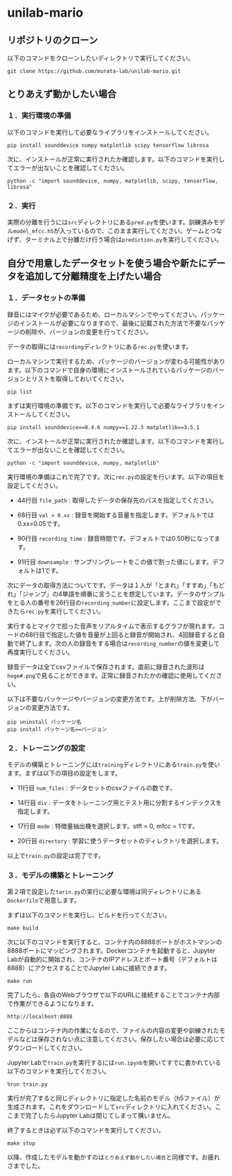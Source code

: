 # unilab-mario

## リポジトリのクローン

以下のコマンドをクローンしたいディレクトリで実行してください。

```
git clone https://github.com/murata-lab/unilab-mario.git
```

## とりあえず動かしたい場合

### １．実行環境の準備

以下のコマンドを実行して必要なライブラリをインストールしてください。

```text
pip install sounddevice numpy matplotlib scipy tensorflow librosa
```

次に、インストールが正常に実行されたか確認します。以下のコマンドを実行してエラーが出ないことを確認してください。

```text
python -c "import sounddevice, numpy, matplotlib, scipy, tensorflow, librosa"
```

### ２．実行

実際の分離を行うには``src``ディレクトリにある``pred.py``を使います。訓練済みモデル``model_mfcc.h5``が入っているので、このまま実行してください。ゲームとつなげず、ターミナル上で分離だけ行う場合は``prediction.py``を実行してください。

## 自分で用意したデータセットを使う場合や新たにデータを追加して分離精度を上げたい場合

### １．データセットの準備

録音にはマイクが必要であるため、ローカルマシンでやってください。パッケージのインストールが必要になりますので、最後に記載された方法で不要なパッケージの削除や、バージョンの変更を行ってください。

データの取得には``recording``ディレクトリにある``rec.py``を使います。

ローカルマシンで実行するため、パッケージのバージョンが変わる可能性があります。以下のコマンドで自身の環境にインストールされているパッケージのバージョンとリストを取得しておいてください。

```text
pip list
```

まずは実行環境の準備です。以下のコマンドを実行して必要なライブラリをインストールしてください。

```text
pip install sounddevice==0.4.6 numpy==1.22.3 matplotlib==3.5.1
```

次に、インストールが正常に実行されたか確認します。以下のコマンドを実行してエラーが出ないことを確認してください。

```text
python -c "import sounddevice, numpy, matplotlib"
```

実行環境の準備はこれで完了です。次に``rec.py``の設定を行います。以下の項目を設定してください。

- 44行目 ``file_path`` : 取得したデータの保存先のパスを指定してください。

- 68行目 ``val > 0.xx`` : 録音を開始する音量を指定します。デフォルトでは0.xx=0.05です。

- 90行目 ``recording_time`` : 録音時間です。デフォルトでは0.50秒になってます。

- 91行目 ``downsample`` : サンプリングレートをこの値で割った値にします。デフォルトは1です。

次にデータの取得方法についてです。データは１人が「とまれ」「すすめ」「もどれ」「ジャンプ」の4単語を順番に言うことを想定しています。データのサンプルをとる人の番号を26行目の``recording_number``に設定します。ここまで設定ができたら``rec.py``を実行してください。

実行するとマイクで拾った音声をリアルタイムで表示するグラフが現れます。コードの68行目で指定した値を音量が上回ると録音が開始され、4回録音すると自動で終了します。次の人の録音をする場合は``recording_number``の値を変更して再度実行してください。

録音データは全てcsvファイルで保存されます。直前に録音された波形は``hoge#.png``で見ることができます。正常に録音されたかの確認に使用してください。

以下は不要なパッケージやバージョンの変更方法です。上が削除方法、下がバージョンの変更方法です。

```text
pip uninstall パッケージ名
pip install パッケージ名==バージョン
```

### ２．トレーニングの設定

モデルの構築とトレーニングには``training``ディレクトリにある``train.py``を使います。まずは以下の項目の設定をします。

- 11行目 ``num_files`` : データセットのcsvファイルの数です。

- 14行目 ``div`` : データをトレーニング用とテスト用に分割するインデックスを指定します。

- 17行目 ``mode`` : 特徴量抽出機を選択します。stft = 0, mfcc = 1です。

- 20行目 ``directory`` : 学習に使うデータセットのディレクトリを選択します。

以上で``train.py``の設定は完了です。

### ３．モデルの構築とトレーニング

第２項で設定した``tarin.py``の実行に必要な環境は同ディレクトリにある``Dockerfile``で用意します。

まずは以下のコマンドを実行し、ビルドを行ってください。

```text
make build
```

次に以下のコマンドを実行すると、コンテナ内の8888ポートがホストマシンの8888ポートにマッピングされます。Dockerコンテナを起動すると、Jupyter Labが自動的に開始され、コンテナのIPアドレスとポート番号（デフォルトは8888）にアクセスすることでJupyter Labに接続できます。

```text
make run
```

完了したら、各自のWebブラウザで以下のURLに接続することでコンテナ内部で作業ができるようになります。

```text
http://localhost:8888
```

ここからはコンテナ内の作業になるので、ファイルの内容の変更や訓練されたモデルなどは保存されない点に注意してください。保存したい場合は必要に応じてダウンロードしてください。

Jupyter Labで``train.py``を実行するには``run.ipynb``を開いてすでに書かれている以下のコマンドを実行してください。

```JupyterNotebook
%run train.py
```

実行が完了すると同じディレクトリに指定した名前のモデル（h5ファイル）が生成されます。これをダウンロードして``src``ディレクトリに入れてください。ここまで完了したらJupyter Labは閉じてしまって構いません。

終了するときは必ず以下のコマンドを実行してください。

```text
make stop
```

以降、作成したモデルを動かすのは``とりあえず動かしたい場合``と同様です。お疲れさまでした。
